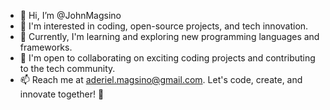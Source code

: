 - 👋 Hi, I’m @JohnMagsino
- 👀 I'm interested in coding, open-source projects, and tech innovation.
- 🌱 Currently, I'm learning and exploring new programming languages and frameworks.
- 💞️ I'm open to collaborating on exciting coding projects and contributing to the tech community.
- 📫 Reach me at aderiel.magsino@gmail.com.
Let's code, create, and innovate together! 🚀
<!---
JohnMagsino/JohnMagsino is a ✨ special ✨ repository because its `README.md` (this file) appears on your GitHub profile.
You can click the Preview link to take a look at your changes.
--->
